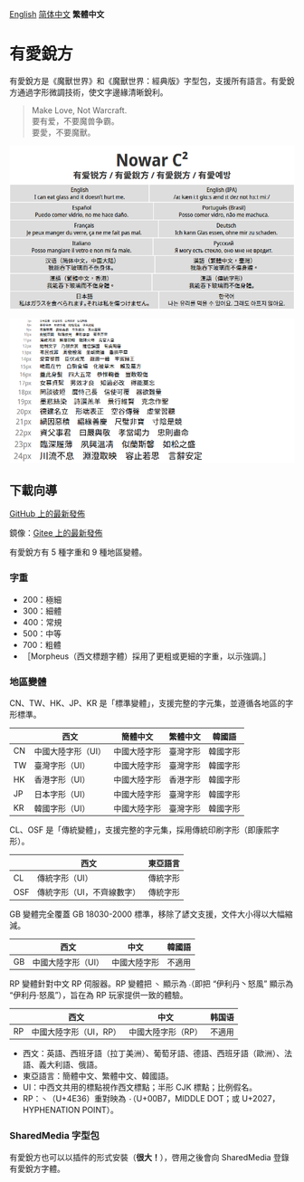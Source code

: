 [English](README.md) [简体中文](README-Hans.md) **繁體中文**

# 有愛銳方

有愛銳方是《魔獸世界》和《魔獸世界：經典版》字型包，支援所有語言。有愛銳方通過字形微調技術，使文字邊緣清晰銳利。

> Make Love, Not Warcraft.<br>
> 要有爱，不要魔兽争霸。<br>
> 要愛，不要魔獸。

![有愛銳方](poster/poster.png)

![Waterfall](poster/waterfall.png)

## 下載向導

[GitHub 上的最新發佈](https://github.com/nowar-fonts/Nowar-CnC/releases)

鏡像：[Gitee 上的最新發佈](https://gitee.com/nowar-fonts/Nowar-CnC/releases)

有愛銳方有 5 種字重和 9 種地區變體。

### 字重

* 200：極細
* 300：細體
* 400：常規
* 500：中等
* 700：粗體
* ［Morpheus（西文標題字體）採用了更粗或更細的字重，以示強調。］

### 地區變體

CN、TW、HK、JP、KR 是「標準變體」，支援完整的字元集，並遵循各地區的字形標準。

|    | 西文              | 簡體中文     | 繁體中文 | 韓國語   |
| -- | ------------------| ------------ | -------- | -------- |
| CN | 中國大陸字形（UI）| 中國大陸字形 | 臺灣字形 | 韓國字形 |
| TW | 臺灣字形（UI）    | 中國大陸字形 | 臺灣字形 | 韓國字形 |
| HK | 香港字形（UI）    | 中國大陸字形 | 香港字形 | 韓國字形 |
| JP | 日本字形（UI）    | 中國大陸字形 | 臺灣字形 | 韓國字形 |
| KR | 韓國字形（UI）    | 中國大陸字形 | 臺灣字形 | 韓國字形 |

CL、OSF 是「傳統變體」，支援完整的字元集，採用傳統印刷字形（即康熙字形）。

|     | 西文                      | 東亞語言 |
| --- | ------------------------- | -------- |
| CL  | 傳統字形（UI）            | 傳統字形 |
| OSF | 傳統字形（UI，不齊線數字）| 傳統字形 |

GB 變體完全覆蓋 GB 18030-2000 標準，移除了諺文支援，文件大小得以大幅縮減。

|    | 西文              | 中文         | 韓國語 |
| -- | ----------------- | ------------ | ------ |
| GB | 中國大陸字形（UI）| 中國大陸字形 | 不適用 |

RP 變體針對中文 RP 伺服器。RP 變體把 `丶` 顯示為 `‧`（即把 “伊利丹丶怒風” 顯示為 “伊利丹‧怒風”），旨在為 RP 玩家提供一致的體驗。

|    | 西文                  | 中文              | 韩国语 |
| -- | --------------------- | ----------------- | ------ |
| RP | 中國大陸字形（UI，RP）| 中國大陸字形（RP）| 不適用 |

* 西文：英語、西班牙語（拉丁美洲）、葡萄牙語、德語、西班牙語（歐洲）、法語、義大利語、俄語。
* 東亞語言：簡體中文、繁體中文、韓國語。
* UI：中西文共用的標點視作西文標點；半形 CJK 標點；比例假名。
* RP：`丶`（U+4E36）重對映為 `·`（U+00B7，MIDDLE DOT；或 U+2027，HYPHENATION POINT）。

### SharedMedia 字型包

有愛銳方也可以以插件的形式安裝（**很大！**），啓用之後會向 SharedMedia 登錄有愛銳方字體。
